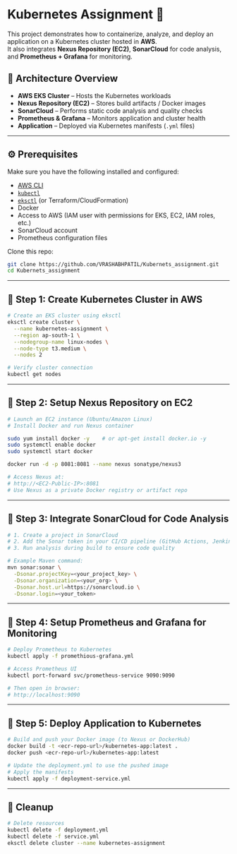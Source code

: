 
# Kubernetes Assignment 🚀

This project demonstrates how to containerize, analyze, and deploy an application on a Kubernetes cluster hosted in **AWS**.  
It also integrates **Nexus Repository (EC2)**, **SonarCloud** for code analysis, and **Prometheus + Grafana** for monitoring.


## 📌 Architecture Overview
- **AWS EKS Cluster** – Hosts the Kubernetes workloads  
- **Nexus Repository (EC2)** – Stores build artifacts / Docker images  
- **SonarCloud** – Performs static code analysis and quality checks  
- **Prometheus & Grafana** – Monitors application and cluster health  
- **Application** – Deployed via Kubernetes manifests (`.yml` files)  

---

## ⚙️ Prerequisites
Make sure you have the following installed and configured:

- [AWS CLI](https://docs.aws.amazon.com/cli/)  
- [`kubectl`](https://kubernetes.io/docs/tasks/tools/)  
- [`eksctl`](https://eksctl.io/) (or Terraform/CloudFormation)  
- Docker  
- Access to AWS (IAM user with permissions for EKS, EC2, IAM roles, etc.)  
- SonarCloud account  
- Prometheus configuration files  

Clone this repo:

```bash
git clone https://github.com/VRASHABHPATIL/Kubernets_assignment.git
cd Kubernets_assignment
````

---

## 🚀 Step 1: Create Kubernetes Cluster in AWS

```bash
# Create an EKS cluster using eksctl
eksctl create cluster \
  --name kubernetes-assignment \
  --region ap-south-1 \
  --nodegroup-name linux-nodes \
  --node-type t3.medium \
  --nodes 2

# Verify cluster connection
kubectl get nodes
```

---

## 🚀 Step 2: Setup Nexus Repository on EC2

```bash
# Launch an EC2 instance (Ubuntu/Amazon Linux)
# Install Docker and run Nexus container

sudo yum install docker -y    # or apt-get install docker.io -y
sudo systemctl enable docker
sudo systemctl start docker

docker run -d -p 8081:8081 --name nexus sonatype/nexus3

# Access Nexus at:
# http://<EC2-Public-IP>:8081
# Use Nexus as a private Docker registry or artifact repo
```

---

## 🚀 Step 3: Integrate SonarCloud for Code Analysis

```bash
# 1. Create a project in SonarCloud
# 2. Add the Sonar token in your CI/CD pipeline (GitHub Actions, Jenkins, etc.)
# 3. Run analysis during build to ensure code quality

# Example Maven command:
mvn sonar:sonar \
  -Dsonar.projectKey=<your_project_key> \
  -Dsonar.organization=<your_org> \
  -Dsonar.host.url=https://sonarcloud.io \
  -Dsonar.login=<your_token>
```

---

## 🚀 Step 4: Setup Prometheus and Grafana for Monitoring

```bash
# Deploy Prometheus to Kubernetes
kubectl apply -f promethious-grafana.yml

# Access Prometheus UI
kubectl port-forward svc/prometheus-service 9090:9090

# Then open in browser:
# http://localhost:9090
```

---

## 🚀 Step 5: Deploy Application to Kubernetes

```bash
# Build and push your Docker image (to Nexus or DockerHub)
docker build -t <ecr-repo-url>/kubernetes-app:latest .
docker push <ecr-repo-url>/kubernetes-app:latest

# Update the deployment.yml to use the pushed image
# Apply the manifests
kubectl apply -f deployment-service.yml
```

---

## 🧹 Cleanup

```bash
# Delete resources
kubectl delete -f deployment.yml
kubectl delete -f service.yml
eksctl delete cluster --name kubernetes-assignment
```


